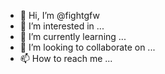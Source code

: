 - 👋 Hi, I’m @fightgfw
- 👀 I’m interested in ...
- 🌱 I’m currently learning ...
- 💞️ I’m looking to collaborate on ...
- 📫 How to reach me ...

<!---
fightgfw/fightgfw is a ✨ special ✨ repository because its `README.md` (this file) appears on your GitHub profile.
You can click the Preview link to take a look at your changes.
--->
